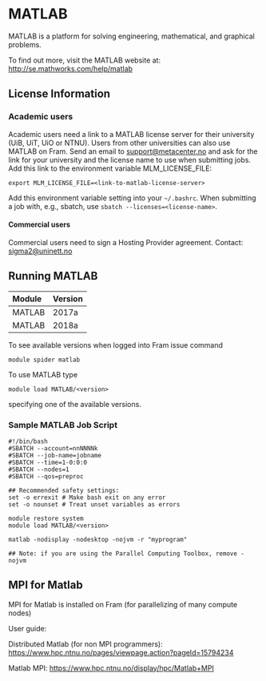 # MATLAB

MATLAB is a platform for solving engineering, mathematical, and graphical problems.

To find out more, visit the MATLAB website at: http://se.mathworks.com/help/matlab

## License Information

### Academic users

Academic users need a link to a MATLAB license server for their university
(UiB, UiT, UiO or NTNU).  Users from other universities can also use MATLAB on
Fram. Send an email to support@metacenter.no and ask for the link for your
university and the license name to use when submitting jobs. Add this link to
the environment variable MLM_LICENSE_FILE:

    export MLM_LICENSE_FILE=<link-to-matlab-license-server>
    
Add this environment variable setting into your `~/.bashrc`.  When submitting
a job with, e.g., sbatch, use `sbatch --licenses=<license-name>`.

#### Commercial users
Commercial users need to sign a Hosting Provider agreement. Contact: sigma2@uninett.no

## Running MATLAB

| Module     | Version     |
| :------------- | :------------- |
| MATLAB |2017a|
| MATLAB |2018a|

To see available versions when logged into Fram issue command

    module spider matlab
    
To use MATLAB type

    module load MATLAB/<version>

specifying one of the available versions.

### Sample MATLAB Job Script
```
#!/bin/bash
#SBATCH --account=nnNNNNk
#SBATCH --job-name=jobname
#SBATCH --time=1-0:0:0
#SBATCH --nodes=1
#SBATCH --qos=preproc

## Recommended safety settings:
set -o errexit # Make bash exit on any error
set -o nounset # Treat unset variables as errors

module restore system
module load MATLAB/<version>

matlab -nodisplay -nodesktop -nojvm -r "myprogram"

## Note: if you are using the Parallel Computing Toolbox, remove -nojvm

```

## MPI for Matlab
MPI for Matlab is installed on Fram (for parallelizing of many compute nodes)

User guide:

Distributed Matlab (for non MPI programmers): https://www.hpc.ntnu.no/pages/viewpage.action?pageId=15794234

Matlab MPI: https://www.hpc.ntnu.no/display/hpc/Matlab+MPI
